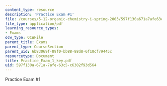```yaml
---
content_type: resource
description: 'Practice Exam #1'
file: /courses/5-12-organic-chemistry-i-spring-2003/597f130a671a7afe63c5c6302f93d564_Practice_Exam_1_key.pdf
file_type: application/pdf
learning_resource_types:
- Exams
ocw_type: OCWFile
parent_title: Exams
parent_type: CourseSection
parent_uid: 6b83069f-89f0-bb88-88d8-6f10cf79445c
resourcetype: Document
title: Practice_Exam_1_key.pdf
uid: 597f130a-671a-7afe-63c5-c6302f93d564
---
```

Practice Exam #1

